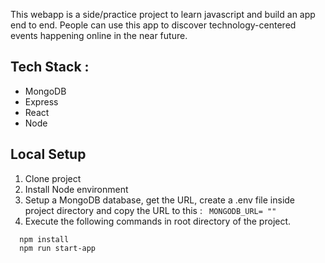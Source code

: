 
This webapp is a side/practice project to learn javascript and build an app end to end. People can use this app to discover technology-centered events happening online in the near future.

## Tech Stack :
  * MongoDB
  * Express
  * React
  * Node

## Local Setup
1. Clone project
2. Install Node environment
3. Setup  a MongoDB database, get the URL, create a .env file inside project directory and copy the URL to this :
     ```  MONGODB_URL= "" ```
4. Execute the following commands in root directory of the project.
 ```
   npm install
   npm run start-app
 ```




